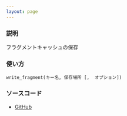 ```yaml
---
layout: page
---
```

### 説明
フラグメントキャッシュの保存

### 使い方
    write_fragment(キー名, 保存場所 [,  オプション])

### ソースコード
* [GitHub](https://github.com/rails/rails/blob/f33d52c95217212cbacc8d5e44b5a8e3cdc6f5b3/actionpack/lib/abstract_controller/caching/fragments.rb#L80)